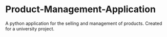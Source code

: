 # Product-Management-Application
A python application for the selling and management of products. Created for a university project.
